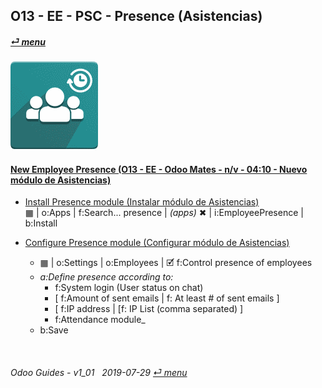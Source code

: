 ## O13 - EE - PSC - Presence (Asistencias)
#### [_&#x23CE; menu_](/o13/ee/o13-ee-guides_menu.md)  
### ![psc](/doc/img/hr_presence.png)

#### [New Employee Presence (O13 - EE - Odoo Mates - n/v - 04:10 - Nuevo módulo de Asistencias)](https://youtube.com/embed/5flykV7VCzo?autoplay=1&start=4&end=0&rel=0)<br>

- [Install Presence module (Instalar módulo de Asistencias)](https://youtube.com/embed/xS5p-zOkbhk?autoplay=1&start=3m39&end=3m50s&rel=0)  
&#x25A6; | o:Apps | f:Search... presence | _(apps)_ &#x2716; | i:EmployeePresence | b:Install  

- [Configure Presence module (Configurar módulo de Asistencias)](https://youtube.com/embed/xS5p-zOkbhk?autoplay=1&start=3m11&end=3m31s&rel=0)  
  - &#x25A6; | o:Settings | o:Employees | &#x1F5F9; f:Control presence of employees
  - _a:Define presence according to:_
    - f:System login (User status on chat)
    - [ f:Amount of sent emails | f: At least # of sent emails ]
    - [ f:IP address | [f: IP List (comma separated) ]
    - f:Attendance module_
  - b:Save


<br>

###### Odoo Guides - v1_01 &nbsp; 2019-07-29  [_&#x23CE; menu_](/o13/ee/o13-ee-guides_menu.md)  
